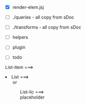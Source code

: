 * [x] render-elem.jsj
* [ ] ./queries  - all copy from sDoc
* [ ] ./transforms - all copy from sDoc
* [ ] helpers
* [ ] plugin
* [ ] todo


List-item ===> <li>
List ===> <ul> or <ol>
List-lic ===> <div>placeholder</div>